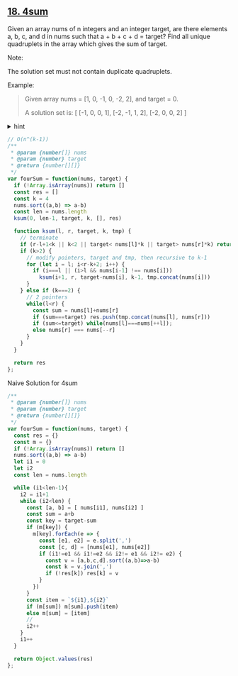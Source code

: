 ## [18. 4sum](https://leetcode.com/problems/4sum/)

Given an array nums of n integers and an integer target, are there elements a, b, c, and d in nums such that a + b + c + d = target? Find all unique quadruplets in the array which gives the sum of target.

Note:

The solution set must not contain duplicate quadruplets.

Example:

>Given array nums = [1, 0, -1, 0, -2, 2], and target = 0.
>
> A solution set is:
>[
> [-1,  0, 0, 1],
> [-2, -1, 1, 2],
> [-2,  0, 0, 2]
>]

<details>
<summary>hint</summary>
排序, 循环递归
</details>

```js
// O(n^(k-1))
/**
 * @param {number[]} nums
 * @param {number} target
 * @return {number[][]}
 */
var fourSum = function(nums, target) {
  if (!Array.isArray(nums)) return []
  const res = []
  const k = 4
  nums.sort((a,b) => a-b)
  const len = nums.length
  ksum(0, len-1, target, k, [], res)

  function ksum(l, r, target, k, tmp) {
    // terminate
    if (r-l+1<k || k<2 || target< nums[l]*k || target> nums[r]*k) return;
    if (k>2) {
      // modify pointers, target and tmp, then recursive to k-1
      for (let i = l; i<r-k+2; i++) {
        if (i===l || (i>l && nums[i-1] !== nums[i]))
          ksum(i+1, r, target-nums[i], k-1, tmp.concat(nums[i]))
      }
    } else if (k===2) {
      // 2 pointers
      while(l<r) {
        const sum = nums[l]+nums[r]
        if (sum===target) res.push(tmp.concat(nums[l], nums[r]))
        if (sum<=target) while(nums[l]===nums[++l]);
        else nums[r] === nums[--r]
      }
    }
  }

  return res
};
```

Naive Solution for 4sum

```js
/**
 * @param {number[]} nums
 * @param {number} target
 * @return {number[][]}
 */
var fourSum = function(nums, target) {
  const res = {}
  const m = {}
  if (!Array.isArray(nums)) return []
  nums.sort((a,b) => a-b)
  let i1 = 0
  let i2
  const len = nums.length

  while (i1<len-1){
    i2 = i1+1
    while (i2<len) {
      const [a, b] = [ nums[i1], nums[i2] ]
      const sum = a+b
      const key = target-sum
      if (m[key]) {
        m[key].forEach(e => {
          const [e1, e2] = e.split(',')
          const [c, d] = [nums[e1], nums[e2]]
          if (i1!=e1 && i1!=e2 && i2!= e1 && i2!= e2) {
            const v = [a,b,c,d].sort((a,b)=>a-b)
            const k = v.join(',')
            if (!res[k]) res[k] = v
          }
        })
      }
      const item = `${i1},${i2}`
      if (m[sum]) m[sum].push(item)
      else m[sum] = [item]
      //
      i2++
    }
    i1++
  }

  return Object.values(res)
};
```
